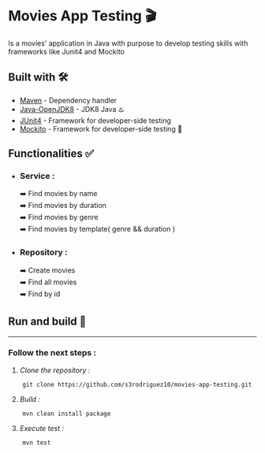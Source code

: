 # Movies App Testing 🎬
Is a movies' application in Java with purpose to develop testing skills with frameworks like Junit4 and Mockito

## Built with 🛠️
* [Maven](https://maven.apache.org/) - 
Dependency handler 
* [Java-OpenJDK8](https://adoptopenjdk.net/?variant=openjdk8&jvmVariant=hotspot) - JDK8 Java ♨️
* [JUnit4](https://mvnrepository.com/artifact/junit/junit) - Framework for developer-side testing
* [Mockito](https://mvnrepository.com/artifact/org.mockito/mockito-core) - Framework for developer-side testing 🍹

## Functionalities ✅

* ### Service : 
    ➡️  Find movies by name\
    ➡️  Find movies by duration\
    ➡️  Find movies by genre\
    ➡️  Find movies by template( genre && duration )

* ### Repository : 
    ➡️  Create movies\
    ➡️  Find all movies\
    ➡️  Find by id

## Run and build 🚀
---
### Follow the next steps :  
1. *Clone the repository :*
```
    git clone https://github.com/s3rodriguez10/movies-app-testing.git
```
2. *Build :*
```
    mvn clean install package
```
3. *Execute test :*
```
    mvn test
```